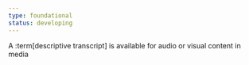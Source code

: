 ```yaml
---
type: foundational
status: developing
---
```


A :term[descriptive transcript] is available for audio or visual content in media

